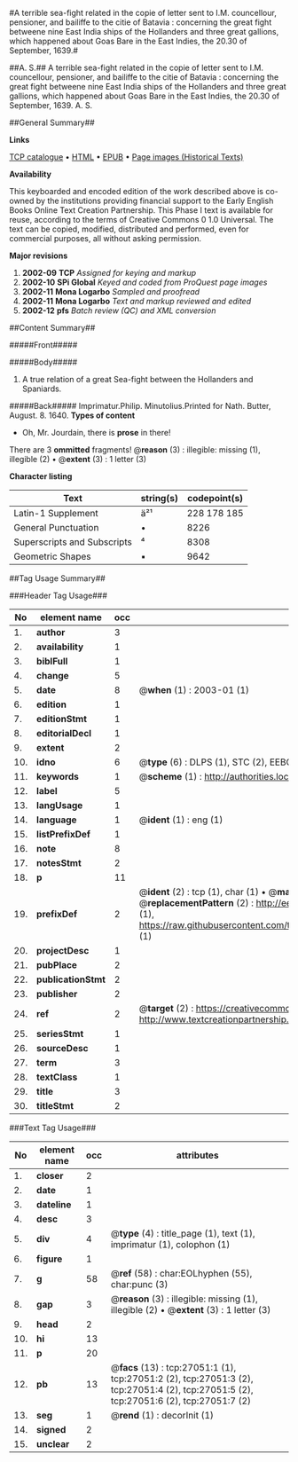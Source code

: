 #A terrible sea-fight related in the copie of letter sent to I.M. councellour, pensioner, and bailiffe to the citie of Batavia : concerning the great fight betweene nine East India ships of the Hollanders and three great gallions, which happened about Goas Bare in the East Indies, the 20.30 of September, 1639.#

##A. S.##
A terrible sea-fight related in the copie of letter sent to I.M. councellour, pensioner, and bailiffe to the citie of Batavia : concerning the great fight betweene nine East India ships of the Hollanders and three great gallions, which happened about Goas Bare in the East Indies, the 20.30 of September, 1639.
A. S.

##General Summary##

**Links**

[TCP catalogue](http://www.ota.ox.ac.uk/tcp/)  • 
[HTML](http://tei.it.ox.ac.uk/tcp/Texts-HTML/free/A11/A11214.html)  • 
[EPUB](http://tei.it.ox.ac.uk/tcp/Texts-EPUB/free/A11/A11214.epub) • 
[Page images (Historical Texts)](https://data.historicaltexts.jisc.ac.uk/view?pubId=eebo-23980885e&pageId=eebo-23980885e-27051-1)

**Availability**

This keyboarded and encoded edition of the
	       work described above is co-owned by the institutions
	       providing financial support to the Early English Books
	       Online Text Creation Partnership. This Phase I text is
	       available for reuse, according to the terms of Creative
	       Commons 0 1.0 Universal. The text can be copied,
	       modified, distributed and performed, even for
	       commercial purposes, all without asking permission.

**Major revisions**

1. __2002-09__ __TCP__ *Assigned for keying and markup*
1. __2002-10__ __SPi Global__ *Keyed and coded from ProQuest page images*
1. __2002-11__ __Mona Logarbo__ *Sampled and proofread*
1. __2002-11__ __Mona Logarbo__ *Text and markup reviewed and edited*
1. __2002-12__ __pfs__ *Batch review (QC) and XML conversion*

##Content Summary##

#####Front#####

#####Body#####

1. A true relation of a great Sea-fight between the Hollanders and Spaniards.

#####Back#####
Imprimatur.Philip. Minutolius.Printed for Nath. Butter, August. 8. 1640.
**Types of content**

  * Oh, Mr. Jourdain, there is **prose** in there!

There are 3 **ommitted** fragments! 
 @__reason__ (3) : illegible: missing (1), illegible (2)  •  @__extent__ (3) : 1 letter (3)

**Character listing**


|Text|string(s)|codepoint(s)|
|---|---|---|
|Latin-1 Supplement|ä²¹|228 178 185|
|General Punctuation|•|8226|
|Superscripts             and Subscripts|⁴|8308|
|Geometric Shapes|▪|9642|

##Tag Usage Summary##

###Header Tag Usage###

|No|element name|occ|attributes|
|---|---|---|---|
|1.|__author__|3||
|2.|__availability__|1||
|3.|__biblFull__|1||
|4.|__change__|5||
|5.|__date__|8| @__when__ (1) : 2003-01 (1)|
|6.|__edition__|1||
|7.|__editionStmt__|1||
|8.|__editorialDecl__|1||
|9.|__extent__|2||
|10.|__idno__|6| @__type__ (6) : DLPS (1), STC (2), EEBO-CITATION (1), OCLC (1), VID (1)|
|11.|__keywords__|1| @__scheme__ (1) : http://authorities.loc.gov/ (1)|
|12.|__label__|5||
|13.|__langUsage__|1||
|14.|__language__|1| @__ident__ (1) : eng (1)|
|15.|__listPrefixDef__|1||
|16.|__note__|8||
|17.|__notesStmt__|2||
|18.|__p__|11||
|19.|__prefixDef__|2| @__ident__ (2) : tcp (1), char (1)  •  @__matchPattern__ (2) : ([0-9\-]+):([0-9IVX]+) (1), (.+) (1)  •  @__replacementPattern__ (2) : http://eebo.chadwyck.com/downloadtiff?vid=$1&page=$2 (1), https://raw.githubusercontent.com/textcreationpartnership/Texts/master/tcpchars.xml#$1 (1)|
|20.|__projectDesc__|1||
|21.|__pubPlace__|2||
|22.|__publicationStmt__|2||
|23.|__publisher__|2||
|24.|__ref__|2| @__target__ (2) : https://creativecommons.org/publicdomain/zero/1.0/ (1), http://www.textcreationpartnership.org/docs/. (1)|
|25.|__seriesStmt__|1||
|26.|__sourceDesc__|1||
|27.|__term__|3||
|28.|__textClass__|1||
|29.|__title__|3||
|30.|__titleStmt__|2||


###Text Tag Usage###

|No|element name|occ|attributes|
|---|---|---|---|
|1.|__closer__|2||
|2.|__date__|1||
|3.|__dateline__|1||
|4.|__desc__|3||
|5.|__div__|4| @__type__ (4) : title_page (1), text (1), imprimatur (1), colophon (1)|
|6.|__figure__|1||
|7.|__g__|58| @__ref__ (58) : char:EOLhyphen (55), char:punc (3)|
|8.|__gap__|3| @__reason__ (3) : illegible: missing (1), illegible (2)  •  @__extent__ (3) : 1 letter (3)|
|9.|__head__|2||
|10.|__hi__|13||
|11.|__p__|20||
|12.|__pb__|13| @__facs__ (13) : tcp:27051:1 (1), tcp:27051:2 (2), tcp:27051:3 (2), tcp:27051:4 (2), tcp:27051:5 (2), tcp:27051:6 (2), tcp:27051:7 (2)|
|13.|__seg__|1| @__rend__ (1) : decorInit (1)|
|14.|__signed__|2||
|15.|__unclear__|2||
